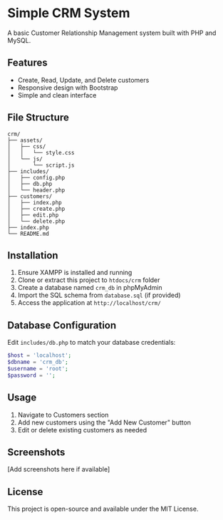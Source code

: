 # Simple CRM System

A basic Customer Relationship Management system built with PHP and MySQL.

## Features

- Create, Read, Update, and Delete customers
- Responsive design with Bootstrap
- Simple and clean interface

## File Structure
```
crm/
├── assets/
│   ├── css/
│   │   └── style.css
│   └── js/
│       └── script.js
├── includes/
│   ├── config.php
│   ├── db.php
│   └── header.php
├── customers/
│   ├── index.php
│   ├── create.php
│   ├── edit.php
│   └── delete.php
├── index.php
└── README.md
```

## Installation

1. Ensure XAMPP is installed and running
2. Clone or extract this project to `htdocs/crm` folder
3. Create a database named `crm_db` in phpMyAdmin
4. Import the SQL schema from `database.sql` (if provided)
5. Access the application at `http://localhost/crm/`

## Database Configuration

Edit `includes/db.php` to match your database credentials:

```php
$host = 'localhost';
$dbname = 'crm_db';
$username = 'root';
$password = '';
```

## Usage

1. Navigate to Customers section
2. Add new customers using the "Add New Customer" button
3. Edit or delete existing customers as needed

## Screenshots

[Add screenshots here if available]

## License

This project is open-source and available under the MIT License.
